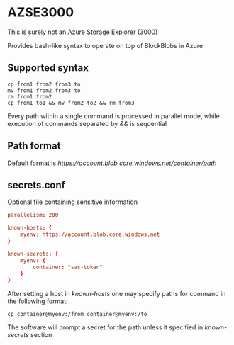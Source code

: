 # AZSE3000
This is surely not an Azure Storage Explorer (3000)

Provides bash-like syntax to operate on top of BlockBlobs in Azure

## Supported syntax
```
cp from1 from2 from3 to
mv from1 from2 from3 to
rm from1 from2
cp from1 to1 && mv from2 to2 && rm from3
```
 
Every path within a single command is processed in parallel mode, while execution 
of commands separated by *&&* is sequential
 
## Path format
Default format is *https://account.blob.core.windows.net/container/path*

## secrets.conf
Optional file containing sensitive information
```conf
parallelism: 200

known-hosts: {
    myenv: https://account.blob.core.windows.net
}

known-secrets: {
    myenv: {
        container: "sas-token"
    }
}
```

After setting a host in *known-hosts* one may specify paths for command in the
following format:
```
cp container@myenv:/from container@myenv:/to
```

The software will prompt a secret for the path unless it specified 
in *known-secrets* section